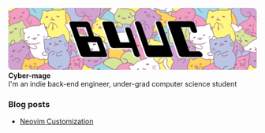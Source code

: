 ![img](img/head.png)  
**Cyber-mage**  
I'm an indie back-end engineer, under-grad computer science student



### Blog posts
<!-- BLOG-POST-LIST:START -->
- [Neovim Customization](https://dev.to/iamb4uc/neovim-customization-5fge)
<!-- BLOG-POST-LIST:END -->
